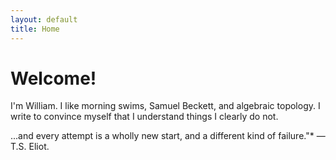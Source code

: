 ```yaml
---
layout: default
title: Home
---
```


# Welcome!
<p class="introduction"> I'm William. I like morning swims, Samuel Beckett, and algebraic topology. I write to convince myself that I understand things I clearly do not.</p>

<p class="quote">...and every attempt is a wholly new start, and a different kind of failure."* — T.S. Eliot.</p>